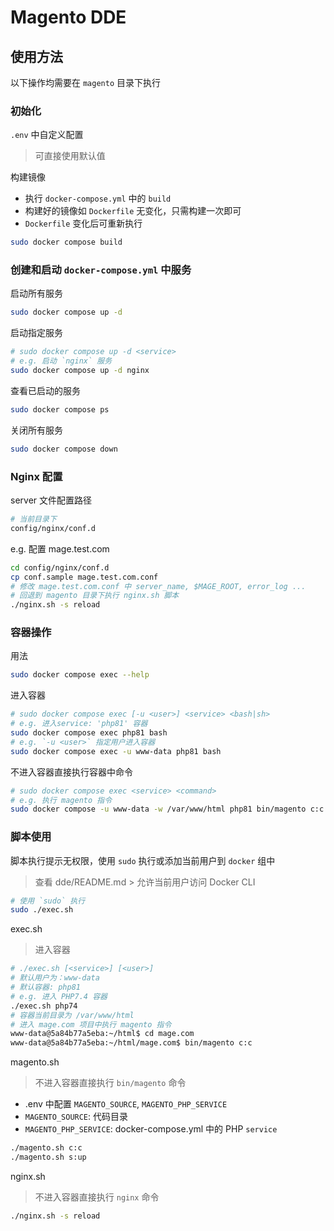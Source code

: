 # Magento DDE

## 使用方法

以下操作均需要在 `magento` 目录下执行

### 初始化  

`.env` 中自定义配置  
> 可直接使用默认值

构建镜像  
- 执行 `docker-compose.yml` 中的 `build`
- 构建好的镜像如 `Dockerfile` 无变化，只需构建一次即可
- `Dockerfile` 变化后可重新执行

```bash
sudo docker compose build
```

### 创建和启动 `docker-compose.yml` 中服务

启动所有服务

```bash
sudo docker compose up -d
```

启动指定服务  

```bash
# sudo docker compose up -d <service>
# e.g. 启动 `nginx` 服务
sudo docker compose up -d nginx
```

查看已启动的服务

```bash
sudo docker compose ps
```

关闭所有服务  

```bash
sudo docker compose down
```

### Nginx 配置

server 文件配置路径  

```bash
# 当前目录下
config/nginx/conf.d
```

e.g. 配置 mage.test.com

```bash
cd config/nginx/conf.d
cp conf.sample mage.test.com.conf
# 修改 mage.test.com.conf 中 server_name, $MAGE_ROOT, error_log ...
# 回退到 magento 目录下执行 nginx.sh 脚本
./nginx.sh -s reload
```

### 容器操作

用法  

```bash
sudo docker compose exec --help
```

进入容器  

```bash
# sudo docker compose exec [-u <user>] <service> <bash|sh>
# e.g. 进入service: 'php81' 容器
sudo docker compose exec php81 bash
# e.g. `-u <user>` 指定用户进入容器
sudo docker compose exec -u www-data php81 bash
```

不进入容器直接执行容器中命令

```bash
# sudo docker compose exec <service> <command>
# e.g. 执行 magento 指令
sudo docker compose -u www-data -w /var/www/html php81 bin/magento c:c
```

### 脚本使用

脚本执行提示无权限，使用 `sudo` 执行或添加当前用户到 `docker` 组中  
> 查看 dde/README.md > 允许当前用户访问 Docker CLI  

```bash
# 使用 `sudo` 执行
sudo ./exec.sh
```

exec.sh  
> 进入容器  

```bash
# ./exec.sh [<service>] [<user>]
# 默认用户为：www-data
# 默认容器: php81
# e.g. 进入 PHP7.4 容器
./exec.sh php74
# 容器当前目录为 /var/www/html
# 进入 mage.com 项目中执行 magento 指令
www-data@5a84b77a5eba:~/html$ cd mage.com
www-data@5a84b77a5eba:~/html/mage.com$ bin/magento c:c
```

magento.sh  
> 不进入容器直接执行 `bin/magento` 命令  

- .env 中配置 `MAGENTO_SOURCE`, `MAGENTO_PHP_SERVICE`
- `MAGENTO_SOURCE`: 代码目录
- `MAGENTO_PHP_SERVICE`: docker-compose.yml 中的 PHP `service`

```bash
./magento.sh c:c
./magento.sh s:up
```

nginx.sh
> 不进入容器直接执行 `nginx` 命令  

```bash
./nginx.sh -s reload
```
